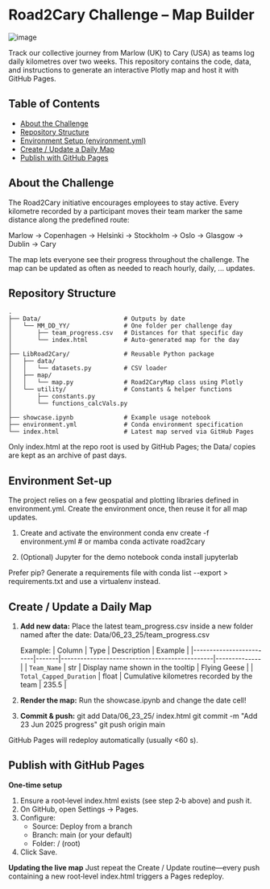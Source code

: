 # Road2Cary Challenge – Map Builder
![image](https://github.com/user-attachments/assets/1060e5b6-dcaa-426a-b4a7-d0edc9d39ef6)

Track our collective journey from Marlow (UK) to Cary (USA) as teams log daily kilometres over two weeks. This repository contains the code, data, and instructions to generate an interactive Plotly map and host it with GitHub Pages.

## Table of Contents
- [About the Challenge](#aboutthechallenge)
- [Repository Structure](#repositorystructure)
- [Environment Setup (environment.yml)](#repositorystructure)
- [Create / Update a Daily Map](#updatemap)
- [Publish with GitHub Pages](#publishpages)

## About the Challenge <a name="aboutthechallenge"></a>

The Road2Cary initiative encourages employees to stay active. Every kilometre recorded by a participant moves their team marker the same distance along the predefined route:

Marlow → Copenhagen → Helsinki → Stockholm → Oslo → Glasgow → Dublin → Cary

The map lets everyone see their progress throughout the challenge. The map can be updated as often as needed to reach hourly, daily, ... updates.

## Repository Structure <a name="repositorystructure"></a>

```text
.
├── Data/                       # Outputs by date
│   └── MM_DD_YY/               # One folder per challenge day
│       ├── team_progress.csv   # Distances for that specific day
│       └── index.html          # Auto-generated map for the day
│
├── LibRoad2Cary/               # Reusable Python package
│   ├── data/
│   │   └── datasets.py         # CSV loader
│   ├── map/
│   │   └── map.py              # Road2CaryMap class using Plotly
│   └── utility/                # Constants & helper functions
│       ├── constants.py
│       └── functions_calcVals.py
│
├── showcase.ipynb              # Example usage notebook
├── environment.yml             # Conda environment specification
└── index.html                  # Latest map served via GitHub Pages
```

Only index.html at the repo root is used by GitHub Pages; the Data/ copies are kept as an archive of past days.

## Environment Set‑up <a name="repositorystructure"></a>

The project relies on a few geospatial and plotting libraries defined in environment.yml. Create the environment once, then reuse it for all map updates.

1. Create and activate the environment
   conda env create -f environment.yml    # or mamba
   conda activate road2cary

2. (Optional) Jupyter for the demo notebook
   conda install jupyterlab

Prefer pip? Generate a requirements file with conda list --export > requirements.txt and use a virtualenv instead.

## Create / Update a Daily Map <a name="updatemap"></a>

1. **Add new data:**
   Place the latest team_progress.csv inside a new folder named after the date:
   Data/06_23_25/team_progress.csv

   Example:
   | Column                  | Type  | Description                                   | Example      |
   |-------------------------|-------|-----------------------------------------------|--------------|
   | `Team_Name`             | str   | Display name shown in the tooltip             | Flying Geese |
   | `Total_Capped_Duration` | float | Cumulative kilometres recorded by the team    | 235.5        |

2. **Render the map:**
   Run the showcase.ipynb and change the date cell!

3. **Commit & push:**
   git add Data/06_23_25/ index.html
   git commit -m "Add 23 Jun 2025 progress"
   git push origin main

GitHub Pages will redeploy automatically (usually <60 s).

## Publish with GitHub Pages <a name="publishpages"></a>

**One‑time setup**

1. Ensure a root‑level index.html exists (see step 2‑b above) and push it.
2. On GitHub, open Settings → Pages.
3. Configure:
   - Source: Deploy from a branch
   - Branch: main (or your default)
   - Folder: / (root)
4. Click Save.

**Updating the live map**
Just repeat the Create / Update routine—every push containing a new root‑level index.html triggers a Pages redeploy.
